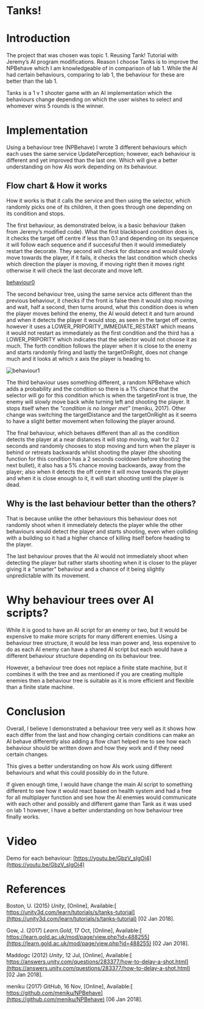 # **Tanks!**

# **Introduction**

The project that was chosen was topic 1. Reusing Tank! Tutorial with Jeremy’s AI program modifications. Reason I choose Tanks is to improve the NPBehave which I am knowledgeable of in comparison of lab 1. While the AI had certain behaviours, comparing to lab 1, the behaviour for these are better than the lab 1.

Tanks is a 1 v 1 shooter game with an AI implementation which the behaviours change depending on which the user wishes to select and whomever wins 5 rounds is the winner.

# **Implementation**

Using a behaviour tree (NPBehave) I wrote 3 different behaviours which each uses the same service UpdatePerception; however, each behaviour is different and yet improved than the last one. Which will give a better understanding on how AIs work depending on its behaviour.

## **Flow chart & How it works**

How it works is that it calls the service and then using the selector, which randomly picks one of its children, it then goes through one depending on its condition and stops.

The first behaviour, as demonstrated below, is a basic behaviour (taken from Jeremy’s modified code). What the first blackboard condition does is, it checks the target off centre if less than 0.1 and depending on its sequence it will follow each sequence and if successful then it would immediately restart the decorate. They second will check for distance and would slowly move towards the player, if it fails, it checks the last condition which checks which direction the player is moving, if moving right then it moves right otherwise it will check the last decorate and move left.

[behaviour0](https://drive.google.com/file/d/1c0O7grHukhOkLVZGfgg2rw6QgBp23nUK/view?usp=sharing "flowchart")

The second behaviour tree, using the same service acts different than the previous behaviour, it checks if the front is false then it would stop moving and wait, half a second, then turns around, what this condition does is when the player moves behind the enemy, the AI would detect it and turn around and when it detects the player it would stop, as seen in the target off centre, however it uses a LOWER_PRIPORITY_IMMEDIATE_RESTART which means it would not restart as immediately as the first condition and the third has a LOWER_PRIPORITY which indicates that the selector would not choose it as much. The forth condition follows the player when it is close to the enemy and starts randomly firing and lastly the targetOnRight, does not change much and it looks at which x axis the player is heading to.

![behaviour1](https://drive.google.com/open?id=1pNAWpGoknkInjPjQMksYHZsam0J-3PXH "flowchart1")

The third behaviour uses something different, a random NPBehave which adds a probability and the condition so there is a 1% chance that the selector will go for this condition which is when the targetInFront is true, the enemy will slowly move back while turning left and shooting the player. It stops itself when the *"condition is no longer met"* (meniku, 2017)*.* Other change was switching the targetDistance and the targetOnRight as it seems to have a slight better movement when following the player around.



The final behaviour, which behaves different than all as the condition detects the player at a near distances it will stop moving, wait for 0.2 seconds and randomly chooses to stop moving and turn when the player is behind or retreats backwards whilst shooting the player (the shooting function for this condition has a 2 seconds cooldown before shooting the next bullet), it also has a 5% chance moving backwards, away from the player; also when it detects the off centre it will move towards the player and when it is close enough to it, it will start shooting until the player is dead.

 

## **Why is the last behaviour better than the others?**

That is because unlike the other behaviours this behaviour does not randomly shoot when it immediately detects the player while the other behaviours would detect the player and starts shooting, even when colliding with a building so it had a higher chance of killing itself before heading to the player.

The last behaviour proves that the AI would not immediately shoot when detecting the player but rather starts shooting when it is closer to the player giving it a "smarter" behaviour and a chance of it being slightly unpredictable with its movement.

# **Why behaviour trees over AI scripts?**

While it is good to have an AI script for an enemy or two, but it would be expensive to make more scripts for many different enemies. Using a behaviour tree structure, it would be less man power and, less expensive to do as each AI enemy can have a shared AI script but each would have a different behaviour structure depending on its behaviour tree.

However, a behaviour tree does not replace a finite state machine, but it combines it with the tree and as mentioned if you are creating multiple enemies then a behaviour tree is suitable as it is more efficient and flexible than a finite state machine.

# **Conclusion**

Overall, I believe I demonstrated a behaviour tree very well as it shows how each differ from the last and how changing certain conditions can make an AI behave differently also adding a flow chart helped me to see how each behaviour should be written down and how they work and if they need certain changes.

This gives a better understanding on how AIs work using different behaviours and what this could possibly do in the future.

If given enough time, I would have change the main AI script to something different to see how it would react based on health system and had a free for all multiplayer function and see how the AI enemies would communicate with each other and possibly and different game than Tank as it was used on lab 1 however, I have a better understanding on how behaviour tree finally works.

# **Video**

Demo for each behaviour: [https://youtu.be/GbzV_sIgOi4](https://youtu.be/GbzV_sIgOi4)

# **References**

Boston, U. (2015) *Unity*, [Online], Available:[ https://unity3d.com/learn/tutorials/s/tanks-tutorial](https://unity3d.com/learn/tutorials/s/tanks-tutorial) [02 Jan 2018].

Gow, J. (2017) *Learn.Gold*, 17 Oct, [Online], Available:[ https://learn.gold.ac.uk/mod/page/view.php?id=488255](https://learn.gold.ac.uk/mod/page/view.php?id=488255) [02 Jan 2018].

Maddogc (2012) *Unity*, 12 Jul, [Online], Available:[ https://answers.unity.com/questions/283377/how-to-delay-a-shot.html](https://answers.unity.com/questions/283377/how-to-delay-a-shot.html) [02 Jan 2018].

meniku (2017) *GitHub*, 16 Nov, [Online], Available:[ https://github.com/meniku/NPBehave](https://github.com/meniku/NPBehave) [06 Jan 2018].

 

 

